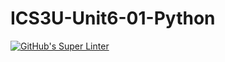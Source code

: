 # ICS3U-Unit6-01-Python

[![GitHub's Super Linter](https://github.com/Aidan-Lalonde-Novales/ICS3U-Unit6-01-Python/workflows/GitHub's%20Super%20Linter/badge.svg)](https://github.com/Aidan-Lalonde-Novales/ICS3U-Unit6-01-Python/actions)
